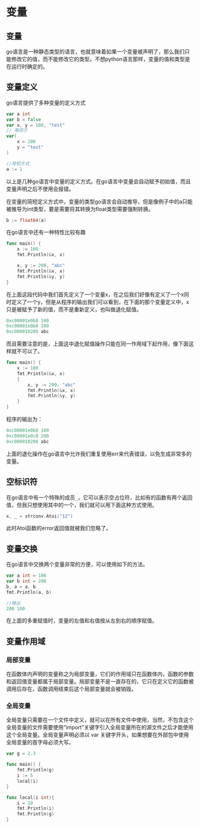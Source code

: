 # 变量

## 变量

go语言是一种静态类型的语言，也就意味着如果一个变量被声明了，那么我们只能修改它的值，而不能修改它的类型。不想python语言那样，变量的值和类型是在运行时确定的。

## 变量定义

go语言提供了多种变量的定义方式

```go
var a int
var b = false
var x, y = 100, "test"
// 等同于
var(
    x = 100
    y = "test"
)

//简短方式
a := 1
```

以上是几种go语言中变量的定义方式。在go语言中变量会自动赋予初始值，而且变量声明之后不使用会报错。

在变量的简短定义方式中，变量的类型go语言会自动推导，但是像例子中的a只能被推导为int类型，要是需要将其转换为float类型需要强制转换。

```go
b := float64(a)
```

在go语言中还有一种特性比较有趣

```go
func main() {
	x := 100
	fmt.Println(&x, x)

	x, y := 200, "abc"
	fmt.Println(&x, x)
	fmt.Println(&y, y)
}
```

在上面这段代码中我们首先定义了一个变量x，在之后我们好像有定义了一个x同时定义了一个y，但是从程序的输出我们可以看到，在下面的那个变量定义中，x只是被赋予了新的值，而不是重新定义，也叫做退化赋值。

```go
0xc00001e0b8 100
0xc00001e0b8 200
0xc000010200 abc
```

而且需要注意的是，上面这中退化赋值操作只能在同一作用域下起作用，像下面这样就不可以了。

```go
func main() {
	x := 100
	fmt.Println(&x, x)
	{
		x, y := 200, "abc"
		fmt.Println(&x, x)
		fmt.Println(&y, y)
	}
}
```

程序的输出为：

```go
0xc00001e0b8 100
0xc00001e0c8 200
0xc000010200 abc
```

上面的退化操作在go语言中允许我们重复使用err来代表错误，以免生成非常多的变量。

## 空标识符

在go语言中有一个特殊的成员`_`，它可以表示空占位符，比如有的函数有两个返回值，但我只想使用其中的一个，我们就可以用下面这种方式使用。

```go
x, _ = strconv.Atoi("12")
```

此时Atoi函数的error返回值就被我们忽略了。

## 变量交换

在go语言中交换两个变量非常的方便，可以使用如下的方法。

```go
var a int = 100
var b int = 200
b, a = a, b
fmt.Println(a, b)

//输出
200 100
```

在上面的多重赋值时，变量的左值和右值按从左到右的顺序赋值。

## 变量作用域

### 局部变量

在函数体内声明的变量称之为局部变量，它们的作用域只在函数体内，函数的参数和返回值变量都属于局部变量。局部变量不是一直存在的，它只在定义它的函数被调用后存在，函数调用结束后这个局部变量就会被销毁。

### 全局变量

全局变量只需要在一个文件中定义，就可以在所有文件中使用，当然，不包含这个全局变量的文件需要使用“import”关键字引入全局变量所在的源文件之后才能使用这个全局变量。全局变量声明必须以 var 关键字开头，如果想要在外部包中使用全局变量的首字母必须大写。

```go
var g = 2.3

func main() {
	fmt.Println(g)
	i := 5
	local(i)
}

func local(i int){
	i = 10
	fmt.Println(i)
	fmt.Println(g)
}
```


